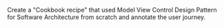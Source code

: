 Create a "Cookbook recipe" that used Model View Control Design Pattern
for Software Architecture from scratch and annotate the user journey.
